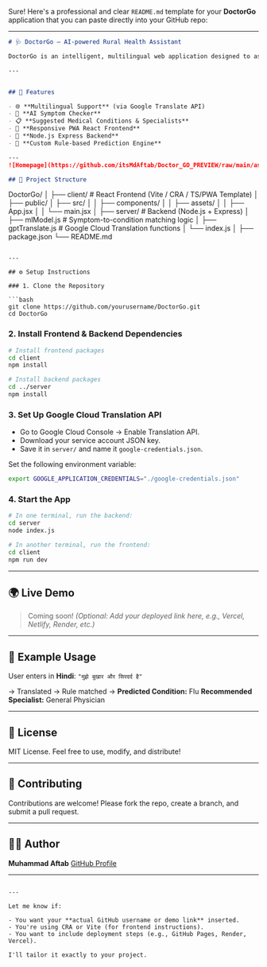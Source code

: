 Sure! Here's a professional and clear `README.md` template for your **DoctorGo** application that you can paste directly into your GitHub repo:

---

```markdown
# 🩺 DoctorGo – AI-powered Rural Health Assistant

DoctorGo is an intelligent, multilingual web application designed to assist people—especially in rural areas—with preliminary health diagnostics. It allows users to input symptoms in their native language, translates the input, and provides likely conditions and recommended specialists using a rule-based AI model.

---


## 🚀 Features

- 🌐 **Multilingual Support** (via Google Translate API)
- 🤖 **AI Symptom Checker**
- 📋 **Suggested Medical Conditions & Specialists**
- 📱 **Responsive PWA React Frontend**
- 🔧 **Node.js Express Backend**
- 🧠 **Custom Rule-based Prediction Engine**

---
![Homepage](https://github.com/itsMdAftab/Doctor_GO_PREVIEW/raw/main/assets/home.png)

## 📁 Project Structure

```

DoctorGo/
│
├── client/               # React Frontend (Vite / CRA / TS/PWA Template)
│   ├── public/
│   ├── src/
│   │   ├── components/
│   │   ├── assets/
│   │   ├── App.jsx
│   │   └── main.jsx
│
├── server/               # Backend (Node.js + Express)
│   ├── mlModel.js        # Symptom-to-condition matching logic
│   ├── gptTranslate.js   # Google Cloud Translation functions
│   └── index.js
│
├── package.json
└── README.md

````

---

## ⚙️ Setup Instructions

### 1. Clone the Repository

```bash
git clone https://github.com/yourusername/DoctorGo.git
cd DoctorGo
````

### 2. Install Frontend & Backend Dependencies

```bash
# Install frontend packages
cd client
npm install

# Install backend packages
cd ../server
npm install
```

### 3. Set Up Google Cloud Translation API

* Go to Google Cloud Console → Enable Translation API.
* Download your service account JSON key.
* Save it in `server/` and name it `google-credentials.json`.

Set the following environment variable:

```bash
export GOOGLE_APPLICATION_CREDENTIALS="./google-credentials.json"
```

### 4. Start the App

```bash
# In one terminal, run the backend:
cd server
node index.js

# In another terminal, run the frontend:
cd client
npm run dev
```

---

## 🌍 Live Demo

> Coming soon! *(Optional: Add your deployed link here, e.g., Vercel, Netlify, Render, etc.)*

---

## 🧠 Example Usage

User enters in **Hindi**:
`"मुझे बुखार और सिरदर्द है"`

→ Translated → Rule matched →
**Predicted Condition:** Flu
**Recommended Specialist:** General Physician

---

## 📜 License

MIT License. Feel free to use, modify, and distribute!

---

## 🤝 Contributing

Contributions are welcome!
Please fork the repo, create a branch, and submit a pull request.

---

## 🙋‍♂️ Author

**Muhammad Aftab**
[GitHub Profile](https://github.com/yourusername)

---

```

---

Let me know if:

- You want your **actual GitHub username or demo link** inserted.
- You're using CRA or Vite (for frontend instructions).
- You want to include deployment steps (e.g., GitHub Pages, Render, Vercel).

I'll tailor it exactly to your project.
```
